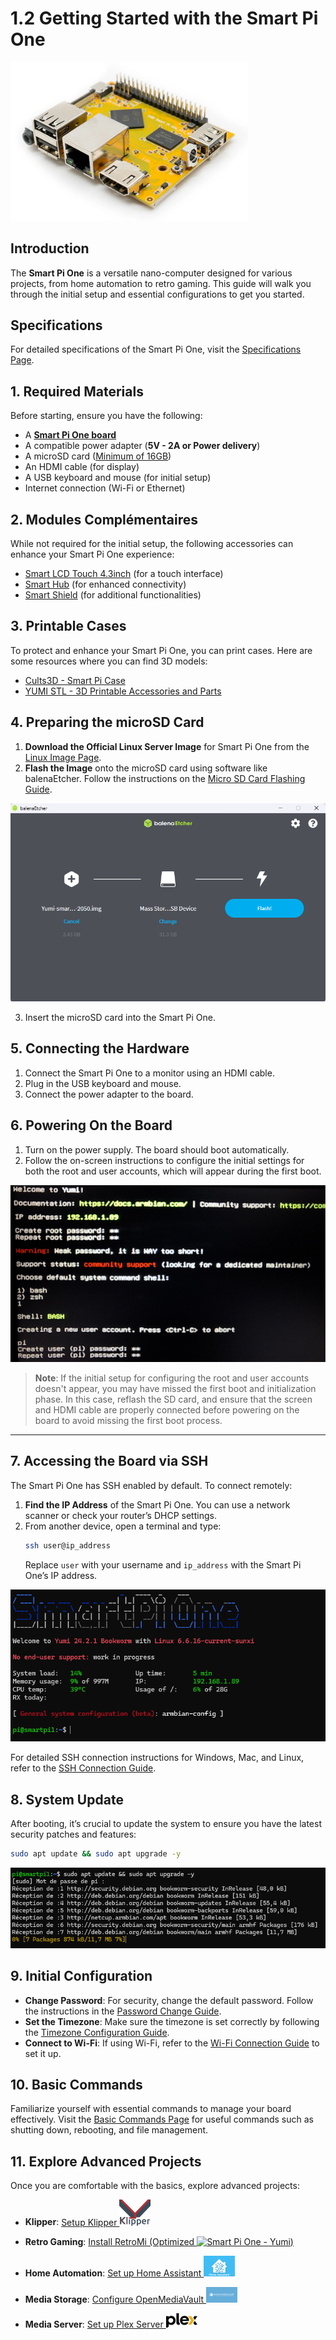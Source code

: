# 1.2 Getting Started with the Smart Pi One

<img src="../../img/SmartPi/SmartPi_One_Startup/smartpi_one_startup_1.png" alt="Smart Pi One - Yumi" width="380"/>

## Introduction
The **Smart Pi One** is a versatile nano-computer designed for various projects, from home automation to retro gaming. This guide will walk you through the initial setup and essential configurations to get you started.

## Specifications
For detailed specifications of the Smart Pi One, visit the [Specifications Page](https://wiki.yumi-lab.com/SmartPI/SmartPi_One_specifications/).

## 1. Required Materials
Before starting, ensure you have the following:

- A **[Smart Pi One board](https://wanhao-europe.com/collections/yumi-smart-pi-nano-computer-diy/products/yumi-smart-pi-one-1g-ddr3-processeur-h3-allwinner)**
- A compatible power adapter (**5V - 2A or Power delivery**)
- A microSD card ([Minimum of 16GB](https://wanhao-europe.com/collections/yumi-smart-pi-nano-computer-diy/products/carte-micro-sd-16go))
- An HDMI cable (for display)
- A USB keyboard and mouse (for initial setup)
- Internet connection (Wi-Fi or Ethernet)

## 2. Modules Complémentaires
While not required for the initial setup, the following accessories can enhance your Smart Pi One experience:

- [Smart LCD Touch 4.3inch](https://wiki.yumi-lab.com/Yumi_Components/SmartLCD_Touch_4.3inch800x480specifications/) (for a touch interface)
- [Smart Hub](https://wiki.yumi-lab.com/Yumi_Components/SmartHub_specifications/) (for enhanced connectivity)
- [Smart Shield](https://wiki.yumi-lab.com/Yumi_Components/SmartShield_specifications/) (for additional functionalities)

## 3. Printable Cases
To protect and enhance your Smart Pi One, you can print cases. Here are some resources where you can find 3D models:

- [Cults3D - Smart Pi Case](https://cults3d.com/fr/recherche?q=boitier+smart+pi)
- [YUMI STL - 3D Printable Accessories and Parts](https://wiki.yumi-lab.com/Yumi_stl/Printable_Accessories_and_Parts/)

## 4. Preparing the microSD Card
1. **Download the Official Linux Server Image** for Smart Pi One from the [Linux Image Page](https://wiki.yumi-lab.com/SmartPI/SmartPi_Linux/).
2. **Flash the Image** onto the microSD card using software like balenaEtcher. Follow the instructions on the [Micro SD Card Flashing Guide](https://wiki.yumi-lab.com/SmartPI/SmartPi_Linux_flash_sd/).

![smartpi_one_startup_2](/img/SmartPi/SmartPi_One_Startup/smartpi_one_startup_2.png)

3. Insert the microSD card into the Smart Pi One.

## 5. Connecting the Hardware
1. Connect the Smart Pi One to a monitor using an HDMI cable.
2. Plug in the USB keyboard and mouse.
3. Connect the power adapter to the board.

## 6. Powering On the Board

1. Turn on the power supply. The board should boot automatically.
2. Follow the on-screen instructions to configure the initial settings for both the root and user accounts, which will appear during the first boot.

![smartpi_one_startup_9](/img/SmartPi/SmartPi_One_Startup/smartpi_one_startup_9.png)

> **Note**: If the initial setup for configuring the root and user accounts doesn't appear, you may have missed the first boot and initialization phase. In this case, reflash the SD card, and ensure that the screen and HDMI cable are properly connected before powering on the board to avoid missing the first boot process.

---

## 7. Accessing the Board via SSH
The Smart Pi One has SSH enabled by default. To connect remotely:
1. **Find the IP Address** of the Smart Pi One. You can use a network scanner or check your router’s DHCP settings.
2. From another device, open a terminal and type:
   ```bash
   ssh user@ip_address
   ```
   Replace `user` with your username and `ip_address` with the Smart Pi One’s IP address.

![smartpi_one_startup_3](/img/SmartPi/SmartPi_One_Startup/smartpi_one_startup_3.png)

For detailed SSH connection instructions for Windows, Mac, and Linux, refer to the [SSH Connection Guide](https://wiki.yumi-lab.com/SmartPI/SmartPi_Connect_Ssh/).

## 8. System Update
After booting, it’s crucial to update the system to ensure you have the latest security patches and features:
```bash
sudo apt update && sudo apt upgrade -y
```

![smartpi_one_startup_4](/img/SmartPi/SmartPi_One_Startup/smartpi_one_startup_4.png)

## 9. Initial Configuration
- **Change Password**: For security, change the default password. Follow the instructions in the [Password Change Guide](https://wiki.yumi-lab.com/SmartPI/SmartPi_Change_Password/).
- **Set the Timezone**: Make sure the timezone is set correctly by following the [Timezone Configuration Guide](https://wiki.yumi-lab.com/SmartPI/SmartPi_ConfigureTimeZone/).
- **Connect to Wi-Fi**: If using Wi-Fi, refer to the [Wi-Fi Connection Guide](https://wiki.yumi-lab.com/SmartPI/SmartPi_Connect_Wifi/) to set it up.

## 10. Basic Commands
Familiarize yourself with essential commands to manage your board effectively. Visit the [Basic Commands Page](https://wiki.yumi-lab.com/SmartPI/SmartPi_Basic_Commands/) for useful commands such as shutting down, rebooting, and file management.

## 11. Explore Advanced Projects
Once you are comfortable with the basics, explore advanced projects:

- **Klipper**: [Setup Klipper <img src="../../img/SmartPi/SmartPi_One_Startup/smartpi_one_startup_6.png" alt="Smart Pi One - Yumi" width="50"/>](https://wiki.yumi-lab.com/SmartPI/SmartPi_Klipper/)
- **Retro Gaming**: [Install RetroMi (Optimized <img src="../../img/SmartPi/Retro_Gaming/RetroPieWebsiteLogo.png" alt="Smart Pi One - Yumi" width="100"/>)](https://wiki.yumi-lab.com/SmartPI/SmartPi_Retro_Gaming/)

- **Home Automation**: [Set up Home Assistant <img src="../../img/SmartPi/SmartPi_One_Startup/smartpi_one_startup_5.png" alt="Smart Pi One - Yumi" width="50"/>](https://wiki.yumi-lab.com/SmartPI/SmartPi_Home_Assistant/)
- **Media Storage**: [Configure OpenMediaVault <img src="../../img/SmartPi/SmartPi_One_Startup/smartpi_one_startup_7.png" alt="Smart Pi One - Yumi" width="50"/>](https://wiki.yumi-lab.com/SmartPI/SmartPI_OpenMediaVault/)
- **Media Server**: [Set up Plex Server <img src="../../img/SmartPi/SmartPi_One_Startup/smartpi_one_startup_8.png" alt="Smart Pi One - Yumi" width="50"/>](https://wiki.yumi-lab.com/SmartPI/SmartPi_Plex_Server/)
